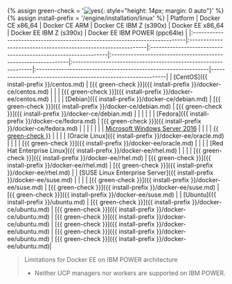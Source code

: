 {% assign green-check = '![yes](/engine/installation/images/green-check.svg){: style="height: 14px; margin: 0 auto"}' %}
{% assign install-prefix = '/engine/installation/linux' %}
| Platform                                                                   | Docker CE x86_64                                              | Docker CE ARM                                                 | Docker CE IBM Z (s390x)                                       | Docker EE x86_64                                               | Docker EE IBM Z (s390x)                                       | Docker EE IBM POWER (ppc64le)                                |
|:---------------------------------------------------------------------------|:--------------------------------------------------------------|:--------------------------------------------------------------|:--------------------------------------------------------------|:---------------------------------------------------------------|:--------------------------------------------------------------|--------------------------------------------------------------|
| [CentOS]({{ install-prefix }}/centos.md)                                   | [{{ green-check }}]({{ install-prefix }}/docker-ce/centos.md) |                                                               |                                                               | [{{ green-check }}]({{ install-prefix }}/docker-ee/centos.md)  |                                                               |                                                              |
| [Debian]({{ install-prefix }}/docker-ce/debian.md)                         | [{{ green-check }}]({{ install-prefix }}/docker-ce/debian.md) | [{{ green-check }}]({{ install-prefix }}/docker-ce/debian.md) |                                                               |                                                                |                                                               |                                                              |
| [Fedora]({{ install-prefix }}/docker-ce/fedora.md)                         | [{{ green-check }}]({{ install-prefix }}/docker-ce/fedora.md) |                                                               |                                                               |                                                                |                                                               |                                                              |
| [Microsoft Windows Server 2016](/engine/installation/windows/docker-ee.md) |                                                               |                                                               |                                                               | [{{ green-check }}](/engine/installation/windows/docker-ee.md) |                                                               |                                                              |
| [Oracle Linux]({{ install-prefix }}/docker-ee/oracle.md)                   |                                                               |                                                               |                                                               | [{{ green-check }}]({{ install-prefix }}/docker-ee/oracle.md)  |                                                               |                                                              |
| [Red Hat Enterprise Linux]({{ install-prefix }}/docker-ee/rhel.md)         |                                                               |                                                               |                                                               | [{{ green-check }}]({{ install-prefix }}/docker-ee/rhel.md)    | [{{ green-check }}]({{ install-prefix }}/docker-ee/rhel.md)   | [{{ green-check }}]({{ install-prefix }}/docker-ee/rhel.md)  |
| [SUSE Linux Enterprise Server]({{ install-prefix }}/docker-ee/suse.md)     |                                                               |                                                               |                                                               | [{{ green-check }}]({{ install-prefix }}/docker-ee/suse.md)    | [{{ green-check }}]({{ install-prefix }}/docker-ee/suse.md)   | [{{ green-check }}]({{ install-prefix }}/docker-ee/suse.md)  |
| [Ubuntu]({{ install-prefix }}/ubuntu.md)                                   | [{{ green-check }}]({{ install-prefix }}/docker-ce/ubuntu.md) | [{{ green-check }}]({{ install-prefix }}/docker-ce/ubuntu.md) | [{{ green-check }}]({{ install-prefix }}/docker-ce/ubuntu.md) | [{{ green-check }}]({{ install-prefix }}/docker-ee/ubuntu.md)  | [{{ green-check }}]({{ install-prefix }}/docker-ee/ubuntu.md) | [{{ green-check }}]({{ install-prefix }}/docker-ee/ubuntu.md)|

> Limitations for Docker EE on IBM POWER architecture
>
> - Neither UCP managers nor workers are supported on IBM POWER.